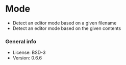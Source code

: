 # Mode

* Detect an editor mode based on a given filename
* Detect an editor mode based on the given contents

### General info

* License: BSD-3
* Version: 0.6.6
